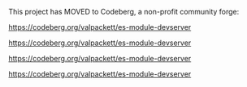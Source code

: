 This project has MOVED to Codeberg, a non-profit community forge:

https://codeberg.org/valpackett/es-module-devserver

https://codeberg.org/valpackett/es-module-devserver

https://codeberg.org/valpackett/es-module-devserver

https://codeberg.org/valpackett/es-module-devserver

